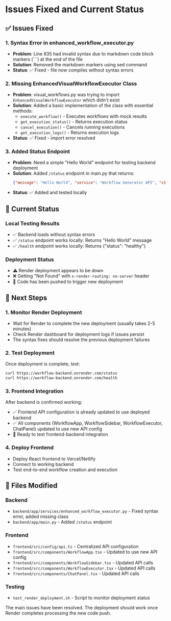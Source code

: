 # Issues Fixed and Current Status

## ✅ Issues Fixed

### 1. Syntax Error in enhanced_workflow_executor.py
- **Problem**: Line 835 had invalid syntax due to markdown code block markers (```) at the end of the file
- **Solution**: Removed the markdown markers using sed command
- **Status**: ✅ Fixed - file now compiles without syntax errors

### 2. Missing EnhancedVisualWorkflowExecutor Class
- **Problem**: visual_workflows.py was trying to import `EnhancedVisualWorkflowExecutor` which didn't exist
- **Solution**: Added a basic implementation of the class with essential methods:
  - `execute_workflow()` - Executes workflows with mock results
  - `get_execution_status()` - Returns execution status
  - `cancel_execution()` - Cancels running executions
  - `get_execution_logs()` - Returns execution logs
- **Status**: ✅ Fixed - import error resolved

### 3. Added Status Endpoint
- **Problem**: Need a simple "Hello World" endpoint for testing backend deployment
- **Solution**: Added `/status` endpoint in main.py that returns:
  ```json
  {"message": "Hello World", "service": "Workflow Generator API", "status": "running"}
  ```
- **Status**: ✅ Added and tested locally

## 🔄 Current Status

### Local Testing Results
- ✅ Backend loads without syntax errors
- ✅ `/status` endpoint works locally: Returns "Hello World" message
- ✅ `/health` endpoint works locally: Returns {"status": "healthy"}

### Deployment Status
- ⚠️ Render deployment appears to be down
- ❌ Getting "Not Found" with `x-render-routing: no-server` header
- 🔄 Code has been pushed to trigger new deployment

## 🚀 Next Steps

### 1. Monitor Render Deployment
- Wait for Render to complete the new deployment (usually takes 2-5 minutes)
- Check Render dashboard for deployment logs if issues persist
- The syntax fixes should resolve the previous deployment failures

### 2. Test Deployment
Once deployment is complete, test:
```bash
curl https://workflow-backend.onrender.com/status
curl https://workflow-backend.onrender.com/health
```

### 3. Frontend Integration
After backend is confirmed working:
- ✅ Frontend API configuration is already updated to use deployed backend
- ✅ All components (WorkflowApp, WorkflowSidebar, WorkflowExecutor, ChatPanel) updated to use new API config
- 🔄 Ready to test frontend-backend integration

### 4. Deploy Frontend
- Deploy React frontend to Vercel/Netlify
- Connect to working backend
- Test end-to-end workflow creation and execution

## 📝 Files Modified

### Backend
- `backend/app/services/enhanced_workflow_executor.py` - Fixed syntax error, added missing class
- `backend/app/main.py` - Added `/status` endpoint

### Frontend  
- `frontend/src/config/api.ts` - Centralized API configuration
- `frontend/src/components/WorkflowApp.tsx` - Updated to use new API config
- `frontend/src/components/WorkflowSidebar.tsx` - Updated API calls
- `frontend/src/components/WorkflowExecutor.tsx` - Updated API calls  
- `frontend/src/components/ChatPanel.tsx` - Updated API calls

### Testing
- `test_render_deployment.sh` - Script to monitor deployment status

The main issues have been resolved. The deployment should work once Render completes processing the new code push.
